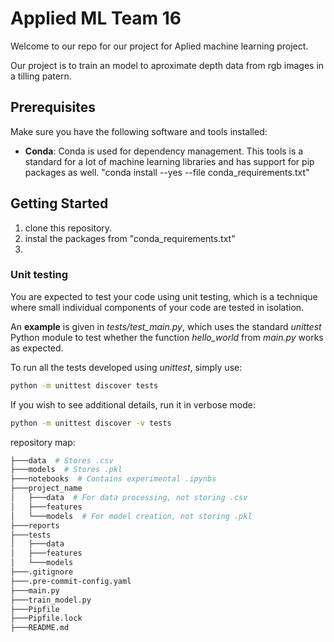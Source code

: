 # Applied ML Team 16

Welcome to our repo for our project for Aplied machine learning project.

Our project is to train an model to aproximate depth data from rgb images in a tilling patern.

## Prerequisites
Make sure you have the following software and tools installed:

- **Conda**: Conda is used for dependency management. This tools is a standard for a lot of machine learning libraries and has support for pip packages as well. "conda install --yes --file conda_requirements.txt"

## Getting Started
1. clone this repository.
2. instal the packages from "conda_requirements.txt"
3.

### Unit testing
You are expected to test your code using unit testing, which is a technique where small individual components of your code are tested in isolation.

An **example** is given in _tests/test_main.py_, which uses the standard _unittest_ Python module to test whether the function _hello_world_ from _main.py_ works as expected.

To run all the tests developed using _unittest_, simply use:
```bash
python -m unittest discover tests
```
If you wish to see additional details, run it in verbose mode:
```bash
python -m unittest discover -v tests
```

repository map:
```bash
├───data  # Stores .csv
├───models  # Stores .pkl
├───notebooks  # Contains experimental .ipynbs
├───project_name
│   ├───data  # For data processing, not storing .csv
│   ├───features
│   └───models  # For model creation, not storing .pkl
├───reports
├───tests
│   ├───data
│   ├───features
│   └───models
├───.gitignore
├───.pre-commit-config.yaml
├───main.py
├───train_model.py
├───Pipfile
├───Pipfile.lock
├───README.md
```